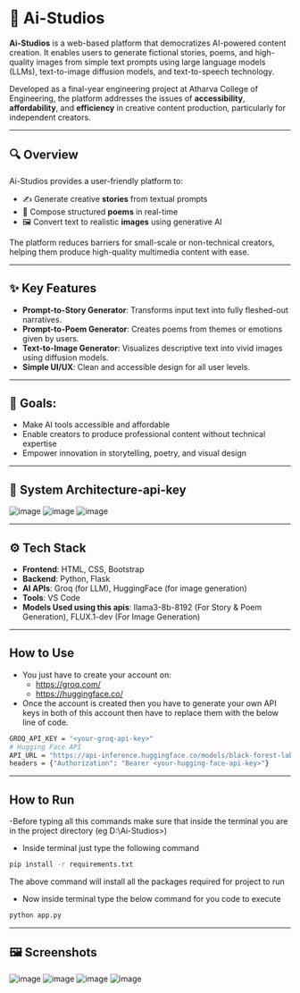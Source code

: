 # 🧠 Ai-Studios

**Ai-Studios** is a web-based platform that democratizes AI-powered content creation. It enables users to generate fictional stories, poems, and high-quality images from simple text prompts using large language models (LLMs), text-to-image diffusion models, and text-to-speech technology.

Developed as a final-year engineering project at Atharva College of Engineering, the platform addresses the issues of **accessibility**, **affordability**, and **efficiency** in creative content production, particularly for independent creators.

---
## 🔍 Overview
Ai-Studios provides a user-friendly platform to:
- ✍️ Generate creative **stories** from textual prompts
- 📝 Compose structured **poems** in real-time
- 🖼 Convert text to realistic **images** using generative AI

The platform reduces barriers for small-scale or non-technical creators, helping them produce high-quality multimedia content with ease.

---
## ✨ Key Features
- **Prompt-to-Story Generator**: Transforms input text into fully fleshed-out narratives.
- **Prompt-to-Poem Generator**: Creates poems from themes or emotions given by users.
- **Text-to-Image Generator**: Visualizes descriptive text into vivid images using diffusion models.
- **Simple UI/UX**: Clean and accessible design for all user levels.

---
## 🎯 Goals:
- Make AI tools accessible and affordable
- Enable creators to produce professional content without technical expertise
- Empower innovation in storytelling, poetry, and visual design

---
## 🧩 System Architecture-api-key

![image](https://github.com/user-attachments/assets/bb9e3753-af64-420c-95a0-d0782c3f3e1e)
![image](https://github.com/user-attachments/assets/75d78cce-98be-42cd-b58e-0a242bb54135)
![image](https://github.com/user-attachments/assets/d04ee0dd-d969-48f4-9e2a-7f81eb66f037)

---
## ⚙️ Tech Stack

- **Frontend**: HTML, CSS, Bootstrap
- **Backend**: Python, Flask
- **AI APIs**: Groq (for LLM), HuggingFace (for image generation)
- **Tools**: VS Code
- **Models Used using this apis**: llama3-8b-8192 (For Story & Poem Generation), FLUX.1-dev (For Image Generation)

---
## How to Use
- You just have to create your account on:
  - https://groq.com/
  - https://huggingface.co/
- Once the account is created then you have to generate your own API keys in both of this account then have to replace them with the below line of code.

```bash
GROQ_API_KEY = "<your-groq-api-key>"
# Hugging Face API
API_URL = "https://api-inference.huggingface.co/models/black-forest-labs/FLUX.1-dev"
headers = {"Authorization": "Bearer <your-hugging-face-api-key>"}
```
---
## How to Run
-Before typing all this commands make sure that inside the terminal you are in the project directory (eg D:\Ai-Studios>)
- Inside terminal just type the following command
```bash
pip install -r requirements.txt
```
The above command will install all the packages required for project to run

- Now inside terminal type the below command for you code to execute
```bash
python app.py
```
---
## 🖼 Screenshots

![image](https://github.com/user-attachments/assets/67e2165a-11f5-4119-b613-a84e00a3ea16)
![image](https://github.com/user-attachments/assets/6e436863-1a1b-4102-b95b-d3158cf003b0)
![image](https://github.com/user-attachments/assets/1d40ffd3-519e-44c3-ad64-dd8e658f7321)
![image](https://github.com/user-attachments/assets/e841a263-8666-4b4e-a974-033e12f6b30c)
